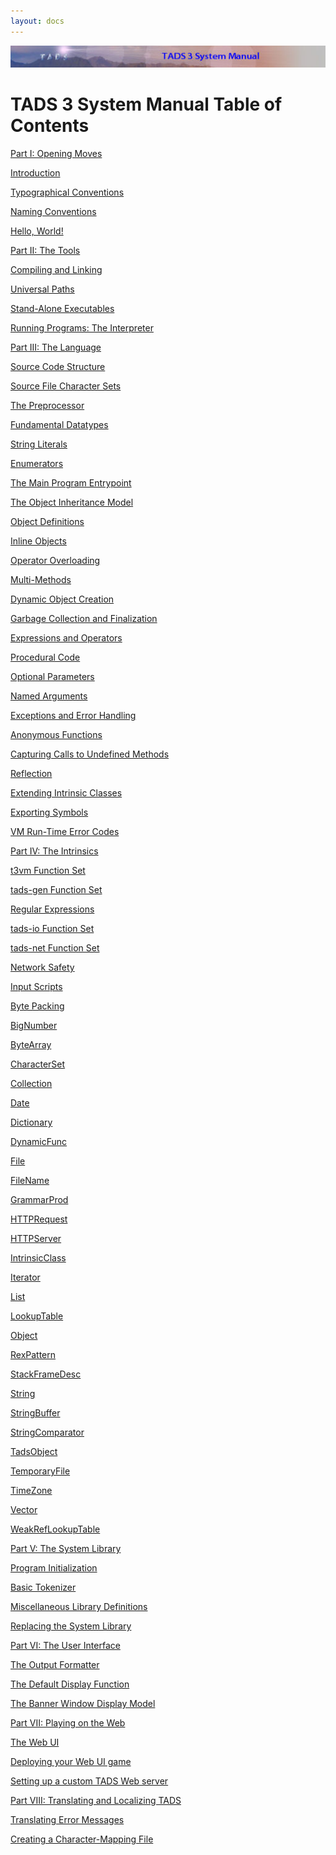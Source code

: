 ```yaml
---
layout: docs
---
```



<img src="topbar.jpg" data-border="0" />





  
  

# TADS 3 System Manual Table of Contents

  
  



<a href="begin.html" class="toc">Part I: Opening Moves</a>





<a href="intro.html" class="toc">Introduction</a>





<a href="syntax.html" class="toc">Typographical Conventions</a>





<a href="naming.html" class="toc">Naming Conventions</a>





<a href="hello.html" class="toc">Hello, World!</a>





<a href="tools.html" class="toc">Part II: The Tools</a>





<a href="build.html" class="toc">Compiling and Linking</a>





<a href="univpath.html" class="toc">Universal Paths</a>





<a href="aloneexe.html" class="toc">Stand-Alone Executables</a>





<a href="terp.html" class="toc">Running Programs: The Interpreter</a>





<a href="langsec.html" class="toc">Part III: The Language</a>





<a href="progstru.html" class="toc">Source Code Structure</a>





<a href="charmap.html" class="toc">Source File Character Sets</a>





<a href="preproc.html" class="toc">The Preprocessor</a>





<a href="types.html" class="toc">Fundamental Datatypes</a>





<a href="strlit.html" class="toc">String Literals</a>





<a href="enum.html" class="toc">Enumerators</a>





<a href="startup.html" class="toc">The Main Program Entrypoint</a>





<a href="inherit.html" class="toc">The Object Inheritance Model</a>





<a href="objdef.html" class="toc">Object Definitions</a>





<a href="inlineobj.html" class="toc">Inline Objects</a>





<a href="opoverload.html" class="toc">Operator Overloading</a>





<a href="multmeth.html" class="toc">Multi-Methods</a>





<a href="dynobj.html" class="toc">Dynamic Object Creation</a>





<a href="gc.html" class="toc">Garbage Collection and Finalization</a>





<a href="expr.html" class="toc">Expressions and Operators</a>





<a href="proccode.html" class="toc">Procedural Code</a>





<a href="optparams.html" class="toc">Optional Parameters</a>





<a href="namedargs.html" class="toc">Named Arguments</a>





<a href="except.html" class="toc">Exceptions and Error Handling</a>





<a href="anonfn.html" class="toc">Anonymous Functions</a>





<a href="undef.html" class="toc">Capturing Calls to Undefined Methods</a>





<a href="reflect.html" class="toc">Reflection</a>





<a href="icext.html" class="toc">Extending Intrinsic Classes</a>





<a href="export.html" class="toc">Exporting Symbols</a>





<a href="errmsg.html" class="toc">VM Run-Time Error Codes</a>





<a href="builtins.html" class="toc">Part IV: The Intrinsics</a>





<a href="t3vm.html" class="toc">t3vm Function Set</a>





<a href="tadsgen.html" class="toc">tads-gen Function Set</a>





<a href="regex.html" class="toc">Regular Expressions</a>





<a href="tadsio.html" class="toc">tads-io Function Set</a>





<a href="tadsnet.html" class="toc">tads-net Function Set</a>





<a href="netsec.html" class="toc">Network Safety</a>





<a href="scripts.html" class="toc">Input Scripts</a>





<a href="pack.html" class="toc">Byte Packing</a>





<a href="bignum.html" class="toc">BigNumber</a>





<a href="bytearr.html" class="toc">ByteArray</a>





<a href="charset.html" class="toc">CharacterSet</a>





<a href="collect.html" class="toc">Collection</a>





<a href="date.html" class="toc">Date</a>





<a href="dict.html" class="toc">Dictionary</a>





<a href="dynfunc.html" class="toc">DynamicFunc</a>





<a href="file.html" class="toc">File</a>





<a href="filename.html" class="toc">FileName</a>





<a href="gramprod.html" class="toc">GrammarProd</a>





<a href="httpreq.html" class="toc">HTTPRequest</a>





<a href="httpsrv.html" class="toc">HTTPServer</a>





<a href="icic.html" class="toc">IntrinsicClass</a>





<a href="iter.html" class="toc">Iterator</a>





<a href="list.html" class="toc">List</a>





<a href="lookup.html" class="toc">LookupTable</a>





<a href="objic.html" class="toc">Object</a>





<a href="rexpat.html" class="toc">RexPattern</a>





<a href="framedesc.html" class="toc">StackFrameDesc</a>





<a href="string.html" class="toc">String</a>





<a href="strbuf.html" class="toc">StringBuffer</a>





<a href="strcomp.html" class="toc">StringComparator</a>





<a href="tadsobj.html" class="toc">TadsObject</a>





<a href="tempfile.html" class="toc">TemporaryFile</a>





<a href="timezone.html" class="toc">TimeZone</a>





<a href="vector.html" class="toc">Vector</a>





<a href="wlookup.html" class="toc">WeakRefLookupTable</a>





<a href="lib.html" class="toc">Part V: The System Library</a>





<a href="init.html" class="toc">Program Initialization</a>





<a href="tok.html" class="toc">Basic Tokenizer</a>





<a href="libmisc.html" class="toc">Miscellaneous Library Definitions</a>





<a href="nodef.html" class="toc">Replacing the System Library</a>





<a href="ui.html" class="toc">Part VI: The User Interface</a>





<a href="fmt.html" class="toc">The Output Formatter</a>





<a href="dispfn.html" class="toc">The Default Display Function</a>





<a href="banners.html" class="toc">The Banner Window Display Model</a>





<a href="web.html" class="toc">Part VII: Playing on the Web</a>





<a href="webui.html" class="toc">The Web UI</a>





<a href="webdeploy.html" class="toc">Deploying your Web UI game</a>





<a href="webhost.html" class="toc">Setting up a custom TADS Web
server</a>





<a href="local.html" class="toc">Part VIII: Translating and Localizing
TADS</a>





<a href="errtrans.html" class="toc">Translating Error Messages</a>





<a href="cmap.html" class="toc">Creating a Character-Mapping File</a>




